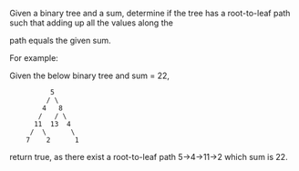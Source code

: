 Given a binary tree and a sum, determine if the tree has a root-to-leaf path such that adding up all the values along the 

path equals the given sum.

For example:

Given the below binary tree and sum = 22,

              5
             / \
            4   8
           /   / \
          11  13  4
         /  \      \
        7    2      1

return true, as there exist a root-to-leaf path 5->4->11->2 which sum is 22.

